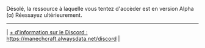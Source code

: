 Désolé, la ressource à laquelle vous tentez d'accèder est en version Alpha (α)
Réessayez ultérieurement.
 _______________________________________________________________________________
| <ins>+ d'information sur le Discord : https://manechcraft.alwaysdata.net/discord</ins> |
